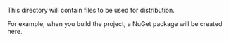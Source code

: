 This directory will contain files to be used for distribution.

For example, when you build the project, a NuGet package will be created here.